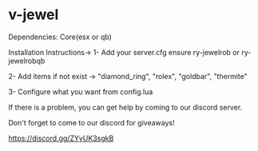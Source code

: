 # v-jewel

Dependencies: Core(esx or qb)

Installation Instructions->
1- Add your server.cfg
ensure ry-jewelrob or ry-jewelrobqb

2- Add items if not exist -> "diamond_ring", "rolex", "goldbar", "thermite"

3- Configure what you want from config.lua

If there is a problem, you can get help by coming to our discord server.

Don't forget to come to our discord for giveaways!

https://discord.gg/ZYyUK3sgkB
